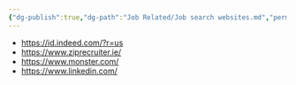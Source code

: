 ```yaml
---
{"dg-publish":true,"dg-path":"Job Related/Job search websites.md","permalink":"/job-related/job-search-websites/","dgHomeLink":true,"dgShowBacklinks":true,"dgShowLocalGraph":true,"dgShowInlineTitle":true,"dgShowFileTree":true,"dgEnableSearch":true,"dgShowToc":true,"dgLinkPreview":true,"dgShowTags":true,"noteIcon":"default"}
---
```



- https://id.indeed.com/?r=us
- https://www.ziprecruiter.ie/
- https://www.monster.com/
- https://www.linkedin.com/